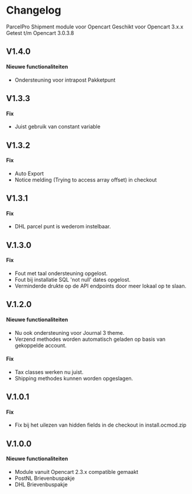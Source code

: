 Changelog
=========

ParcelPro Shipment module voor Opencart
Geschikt voor Opencart 3.x.x
Getest t/m Opencart 3.0.3.8

## V1.4.0

#### Nieuwe functionaliteiten
- Ondersteuning voor intrapost Pakketpunt

## V1.3.3

#### Fix
- Juist gebruik van constant variable

## V1.3.2

#### Fix
- Auto Export
- Notice melding (Trying to access array offset) in checkout

## V1.3.1

#### Fix
- DHL parcel punt is wederom instelbaar.

## V.1.3.0

#### Fix
- Fout met taal ondersteuning opgelost.
- Fout bij installatie SQL 'not null' dates opgelost.
- Verminderde drukte op de API endpoints door meer lokaal op te slaan.

## V.1.2.0

#### Nieuwe functionaliteiten

- Nu ook ondersteuning voor Journal 3 theme.
- Verzend methodes worden automatisch geladen op basis van gekoppelde account.

#### Fix

- Tax classes werken nu juist.
-  Shipping methodes kunnen worden opgeslagen.

## V.1.0.1

#### Fix

- Fix bij het uilezen van hidden fields in de checkout in install.ocmod.zip

## V.1.0.0

#### Nieuwe functionaliteiten

- Module vanuit Opencart 2.3.x compatible gemaakt
- PostNL Brievenbuspakje
- DHL Brievenbuspakje
